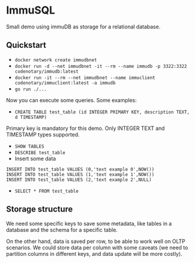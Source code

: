 # ImmuSQL

Small demo using immuDB as storage for a relational database.

## Quickstart

- `docker network create immudbnet`
- `docker run -d --net immudbnet -it --rm --name immudb -p 3322:3322 codenotary/immudb:latest`
- `docker run -it --rm --net immudbnet --name immuclient codenotary/immuclient:latest -a immudb`
- `go run ./...`

Now you can execute some queries. Some examples:

- `CREATE TABLE test_table (id INTEGER PRIMARY KEY, description TEXT, d TIMESTAMP)`

Primary key is mandatory for this demo. Only INTEGER TEXT and TIMESTAMP types supported.

- `SHOW TABLES`
- `DESCRIBE test_table`
- Insert some data
```
INSERT INTO test_table VALUES (0,'text example 0',NOW())
INSERT INTO test_table VALUES (1,'text example 1',NOW())
INSERT INTO test_table VALUES (2,'text example 2',NULL)
```
- `SELECT * FROM test_table`

## Storage structure

We need some specific keys to save some metadata, like tables in a database and the schema for a specific table.

On the other hand, data is saved per row, to be able to work well on OLTP scenarios. 
We could store data per column with some caveats (we need to partition columns in different keys, and data update will be more costly).